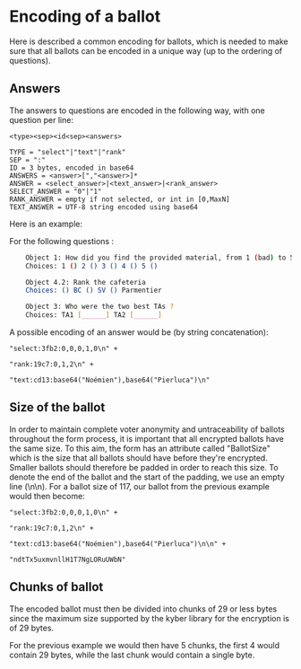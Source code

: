 # Encoding of a ballot

Here is described a common encoding for ballots, which is needed
to make sure that all ballots can be encoded in a unique way (up to the
ordering of questions).

## Answers

The answers to questions are encoded in the following way, with one question per line:

```
<type><sep><id<sep><answers>

TYPE = "select"|"text"|"rank"
SEP = ":"
ID = 3 bytes, encoded in base64
ANSWERS = <answer>[","<answer>]*
ANSWER = <select_answer>|<text_answer>|<rank_answer>
SELECT_ANSWER = "0"|"1"
RANK_ANSWER = empty if not selected, or int in [0,MaxN]
TEXT_ANSWER = UTF-8 string encoded using base64
```

Here is an example:

For the following questions :

```bash
    Object 1: How did you find the provided material, from 1 (bad) to 5 (excellent) ?
    Choices: 1 () 2 () 3 () 4 () 5 ()

	Object 4.2: Rank the cafeteria
	Choices: () BC () SV () Parmentier

	Object 3: Who were the two best TAs ?
	Choices: TA1 [______] TA2 [______]
```

A possible encoding of an answer would be (by string concatenation):

```
"select:3fb2:0,0,0,1,0\n" +

"rank:19c7:0,1,2\n" +

"text:cd13:base64("Noémien"),base64("Pierluca")\n"
```

## Size of the ballot

In order to maintain complete voter anonymity and untraceability of ballots throughout the
form process, it is important that all encrypted ballots have the same size. To this aim,
the form has an attribute called "BallotSize" which is the size
that all ballots should have before they're encrypted. Smaller ballots should therefore be
padded in order to reach this size. To denote the end of the ballot and the start of the padding,
we use an empty line (\n\n). For a ballot size of 117, our ballot from the previous example
would then become:

```
"select:3fb2:0,0,0,1,0\n" +

"rank:19c7:0,1,2\n" +

"text:cd13:base64("Noémien"),base64("Pierluca")\n\n" +

"ndtTx5uxmvnllH1T7NgLORuUWbN"
```

## Chunks of ballot

The encoded ballot must then be divided into chunks of 29 or less bytes since the maximum size supported by the kyber library for the encryption is of 29 bytes.

For the previous example we would then have 5 chunks, the first 4 would contain 29 bytes, while the last chunk would contain a single byte.

